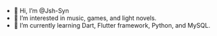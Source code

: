 - 👋 Hi, I’m @Jsh-Syn
- 👀 I’m interested in music, games, and light novels.
- 🌱 I’m currently learning Dart, Flutter framework, Python, and MySQL.

<!---
Jsh-Syn/Jsh-Syn is a ✨ special ✨ repository because its `README.md` (this file) appears on your GitHub profile.
You can click the Preview link to take a look at your changes.
--->

